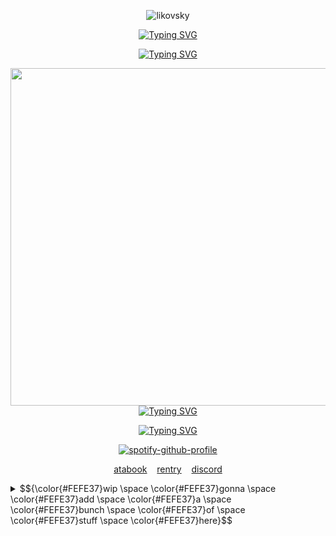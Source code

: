<p align="center"> <img src="https://komarev.com/ghpvc/?username=likovskyx&label=live%20by%20the%20sword%20die%20by%20the%20sword&color=4BBFE6&style=plastic" alt="likovsky" /> </p>
<div align="center">

<p align="center">
<a href="https://git.io/typing-svg"><img src="https://readme-typing-svg.demolab.com?font=Happy+Monkey&size=25&duration=0.001&pause=1000000&color=D913E8&center=true&vCenter=true&width=435&lines=!+BEST+VIEWED+IN+DARK+MODE+!" alt="Typing SVG" /></a>
</p>
<p align="center">
<a href="https://git.io/typing-svg"><img src="https://readme-typing-svg.demolab.com?font=Happy+Monkey&size=25&duration=0.001&pause=1000000&color=D913E8&center=true&vCenter=true&width=435&lines=!+MIGHT+NOT+BE+MOBILE+FRIENDLY+!" alt="Typing SVG" /></a>
</p>

  
<img src="https://i.ibb.co/VprQ4H7g/boymale.gif" width="597" height="540">
</div>

<div align="center">
<a href="https://git.io/typing-svg"><img src="https://readme-typing-svg.demolab.com?font=Happy+Monkey&size=20&duration=0.001&pause=1000000&color=FEFE37&center=true&vCenter=true&multiline=true&width=435&lines=w1llbyers%E2%80%98%E3%85%A4%231%E3%85%A4fan" alt="Typing SVG" /></a>

  <a href="https://git.io/typing-svg"><img src="https://readme-typing-svg.demolab.com?font=Happy+Monkey&size=20&duration=0.001&pause=1000000&color=FEFE37&center=true&vCenter=true&multiline=true&width=435&lines=6%E2%80%987%E3%85%A4feminist%E3%85%A4btw%E3%85%A4%40ladies" alt="Typing SVG" /></a>
</div>

<div align="center">
  <a href="https://github.com/kittinan/spotify-github-profile">
    <img src="https://spotify-github-profile.kittinanx.com/api/view?uid=nxy9aa2smpdjkrrbx547hnjj0&cover_image=true&theme=natemoo-re&show_offline=false&background_color=121212&interchange=false&bar_color=d913e8&bar_color_cover=false" alt="spotify-github-profile" />
  </a>
</div>





<p align="center">
  <a href="https://blue.atabook.org/">atabook</a>
    &nbsp;&nbsp;
  <a href="Https://rentry.co/wimi">rentry</a>
    &nbsp;&nbsp;
  <a href="https://discordid.netlify.app/?id=1201915598213484607">discord</a>

</p>


<details>
  <summary>$${\color{#FEFE37}wip \space \color{#FEFE37}gonna \space \color{#FEFE37}add \space \color{#FEFE37}a \space \color{#FEFE37}bunch \space \color{#FEFE37}of \space \color{#FEFE37}stuff \space \color{#FEFE37}here}$$</summary>
  <p>$${\color{#4BBFE6}wip}$$</p>
</details>
